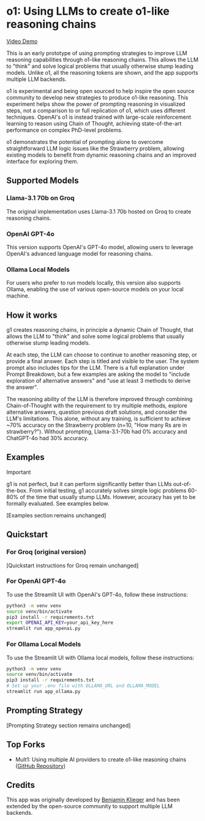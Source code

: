 # o1: Using LLMs to create o1-like reasoning chains

[Video Demo](https://github.com/user-attachments/assets/db2a221f-f8eb-48c3-b5a7-8399c6300243)

This is an early prototype of using prompting strategies to improve LLM reasoning capabilities through o1-like reasoning chains. This allows the LLM to "think" and solve logical problems that usually otherwise stump leading models. Unlike o1, all the reasoning tokens are shown, and the app supports multiple LLM backends.

o1 is experimental and being open sourced to help inspire the open source community to develop new strategies to produce o1-like reasoning. This experiment helps show the power of prompting reasoning in visualized steps, not a comparison to or full replication of o1, which uses different techniques. OpenAI's o1 is instead trained with large-scale reinforcement learning to reason using Chain of Thought, achieving state-of-the-art performance on complex PhD-level problems. 

o1 demonstrates the potential of prompting alone to overcome straightforward LLM logic issues like the Strawberry problem, allowing existing models to benefit from dynamic reasoning chains and an improved interface for exploring them.

## Supported Models

### Llama-3.1 70b on Groq

The original implementation uses Llama-3.1 70b hosted on Groq to create reasoning chains.

### OpenAI GPT-4o

This version supports OpenAI's GPT-4o model, allowing users to leverage OpenAI's advanced language model for reasoning chains.

### Ollama Local Models

For users who prefer to run models locally, this version also supports Ollama, enabling the use of various open-source models on your local machine.

## How it works

g1 creates reasoning chains, in principle a dynamic Chain of Thought, that allows the LLM to "think" and solve some logical problems that usually otherwise stump leading models.

At each step, the LLM can choose to continue to another reasoning step, or provide a final answer. Each step is titled and visible to the user. The system prompt also includes tips for the LLM. There is a full explanation under Prompt Breakdown, but a few examples are asking the model to "include exploration of alternative answers" and "use at least 3 methods to derive the answer".

The reasoning ability of the LLM is therefore improved through combining Chain-of-Thought with the requirement to try multiple methods, explore alternative answers, question previous draft solutions, and consider the LLM's limitations. This alone, without any training, is sufficient to achieve ~70% accuracy on the Strawberry problem (n=10, "How many Rs are in strawberry?"). Without prompting, Llama-3.1-70b had 0% accuracy and ChatGPT-4o had 30% accuracy.

## Examples

> [!IMPORTANT]
> g1 is not perfect, but it can perform significantly better than LLMs out-of-the-box. From initial testing, g1 accurately solves simple logic problems 60-80% of the time that usually stump LLMs. However, accuracy has yet to be formally evaluated. See examples below.

[Examples section remains unchanged]

## Quickstart

### For Groq (original version)

[Quickstart instructions for Groq remain unchanged]

### For OpenAI GPT-4o

To use the Streamlit UI with OpenAI's GPT-4o, follow these instructions:

```bash
python3 -m venv venv
source venv/bin/activate
pip3 install -r requirements.txt
export OPENAI_API_KEY=your_api_key_here
streamlit run app_openai.py
```

### For Ollama Local Models

To use the Streamlit UI with Ollama local models, follow these instructions:

```bash
python3 -m venv venv
source venv/bin/activate
pip3 install -r requirements.txt
# Set up your .env file with OLLAMA_URL and OLLAMA_MODEL
streamlit run app_ollama.py
```

## Prompting Strategy

[Prompting Strategy section remains unchanged]

## Top Forks
* Mult1: Using multiple AI providers to create o1-like reasoning chains ([GitHub Repository](https://github.com/tcsenpai/multi1))

## Credits

This app was originally developed by [Benjamin Klieger](https://x.com/benjaminklieger) and has been extended by the open-source community to support multiple LLM backends.
